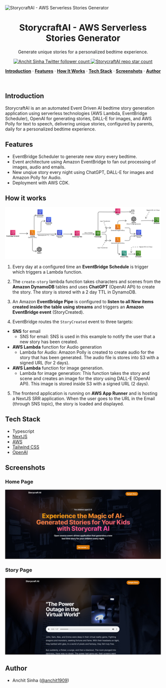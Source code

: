 <img alt="StorycraftAI - AWS Serverless Stories Generator" src="/frontend/public/HomePage.png">
    <h1 align="center">StorycraftAI - AWS Serverless Stories Generator</h1>

<p align="center">
  Generate unique stories for a personalized bedtime experience.
</p>

<p align="center">
  <a href="https://twitter.com/anchit1909" target="_blank">
    <img src="https://img.shields.io/twitter/follow/anchit1909?style=flat&label=anchit1909&logo=twitter&color=0bf&logoColor=fff" alt="Anchit Sinha Twitter follower count" />
  </a>
  <a href="https://github.com/Anchit1909/storycraft-ai" target="_blank">
    <img src="https://img.shields.io/github/stars/Anchit1909/storycraft-ai?label=Anchit1909%2FStorycraftAI" alt="StorycraftAI repo star count" />
  </a>
</p>

<p align="center">
  <a href="#introduction"><strong>Introduction</strong></a> ·
  <a href="#features"><strong>Features</strong></a> ·
  <a href="#how-it-works"><strong>How It Works</strong></a> ·
  <a href="#tech-stack"><strong>Tech Stack</strong></a> ·
  <a href="#screenshots"><strong>Screenshots</strong></a> ·
  <a href="#author"><strong>Author</strong></a>
</p>
<br/>

## Introduction

StorycraftAI is an an automated Event Driven AI bedtime story generation application using serverless technologies (AWS Lambda, EventBridge Scheduler), OpenAI for generating stories, DALL-E for images, and AWS Polly for text to speech, delivering unique stories, configured by parents, daily for a personalized bedtime experience.

## Features

- EventBridge Scheduler to generate new story every bedtime.
- Event architecture using Amazon EventBridge to fan out processing of images, audio and emails.
- New unqiue story every night using ChatGPT, DALL-E for images and Amazon Polly for Audio.
- Deployment with AWS CDK.

## How it works

![Architecture diagram](./frontend/public/Arch.png)

1. Every day at a configured time an **EventBridge Schedule** is trigger which triggers a Lambda function.

2. The `create-story` lambda function takes characters and scenes from the **Amazon DynamoDB** tables and uses **ChatGPT** (OpenAI API) to create the story. The story is stored with a 2 day TTL in DynamoDB.

3. An Amazon **EventBridge Pipe** is configured to **listen to all New items created inside the table using streams** and triggers an **Amazon EventBridge event** (StoryCreated).

4. EventBridge routes the `StoryCreated` event to three targets:

- **SNS** for email
  - SNS for email: SNS is used in this example to notify the user that a new story has been created.
- **AWS Lambda** function for Audio generation
  - Lambda for Audio: Amazon Polly is created to create audio for the story that has been generated. The audio file is stores into S3 with a signed URL (for 2 days).
- **AWS Lambda** function for image generation.
  - Lambda for image generation: This function takes the story and scene and creates an image for the story using DALL-E (OpenAI API). This image is stored inside S3 with a signed URL (2 days).

5. The frontend application is running on **AWS App Runner** and is hosting a NextJS SRR application. When the user goes to the URL in the Email (through SNS topic), the story is loaded and displayed.

## Tech Stack

- Typescript
- [NextJS](https://nextjs.org/)
- [AWS](https://aws.amazon.com/)
- [Tailwind CSS](https://tailwindcss.com/)
- [OpenAI](https://openai.com/blog/openai-api)

## Screenshots

### Home Page

<img alt="Home Page" src="frontend/public/HomePage.png">

### Story Page

<img alt="Company Details Page" src="frontend/public/StoryPage.png">

## Author

- Anchit Sinha ([@anchit1909](https://twitter.com/anchit1909))
